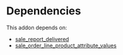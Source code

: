 # Dependencies

This addon depends on:

- [sale_report_delivered](../../odoo-bringout-oca-sale-reporting-sale_report_delivered)
- [sale_order_line_product_attribute_values](../../odoo-bringout-oca-sale-workflow-sale_order_line_product_attribute_values)
